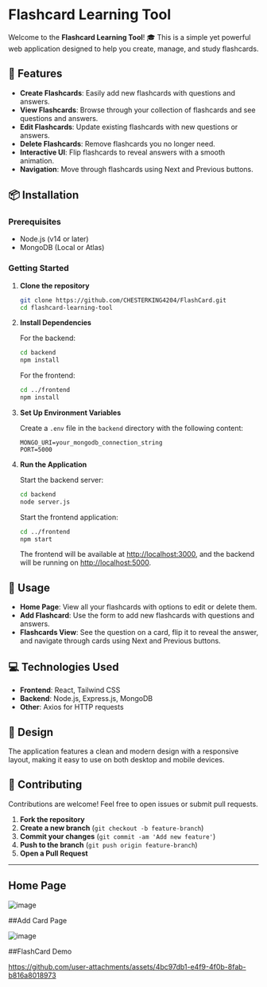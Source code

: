 # Flashcard Learning Tool

Welcome to the **Flashcard Learning Tool**! 🎓 This is a simple yet powerful web application designed to help you create, manage, and study flashcards.

## 🚀 Features

- **Create Flashcards**: Easily add new flashcards with questions and answers.
- **View Flashcards**: Browse through your collection of flashcards and see questions and answers.
- **Edit Flashcards**: Update existing flashcards with new questions or answers.
- **Delete Flashcards**: Remove flashcards you no longer need.
- **Interactive UI**: Flip flashcards to reveal answers with a smooth animation.
- **Navigation**: Move through flashcards using Next and Previous buttons.

## 📦 Installation

### Prerequisites

- Node.js (v14 or later)
- MongoDB (Local or Atlas)

### Getting Started

1. **Clone the repository**

    ```bash
    git clone https://github.com/CHESTERKING4204/FlashCard.git
    cd flashcard-learning-tool
    ```

2. **Install Dependencies**

    For the backend:

    ```bash
    cd backend
    npm install
    ```

    For the frontend:

    ```bash
    cd ../frontend
    npm install
    ```

3. **Set Up Environment Variables**

    Create a `.env` file in the `backend` directory with the following content:

    ```
    MONGO_URI=your_mongodb_connection_string
    PORT=5000
    ```

4. **Run the Application**

    Start the backend server:

    ```bash
    cd backend
    node server.js
    ```

    Start the frontend application:

    ```bash
    cd ../frontend
    npm start
    ```

    The frontend will be available at [http://localhost:3000](http://localhost:3000), and the backend will be running on [http://localhost:5000](http://localhost:5000).

## 📄 Usage

- **Home Page**: View all your flashcards with options to edit or delete them.
- **Add Flashcard**: Use the form to add new flashcards with questions and answers.
- **Flashcards View**: See the question on a card, flip it to reveal the answer, and navigate through cards using Next and Previous buttons.

## 💻 Technologies Used

- **Frontend**: React, Tailwind CSS
- **Backend**: Node.js, Express.js, MongoDB
- **Other**: Axios for HTTP requests

## 🎨 Design

The application features a clean and modern design with a responsive layout, making it easy to use on both desktop and mobile devices.

## 📝 Contributing

Contributions are welcome! Feel free to open issues or submit pull requests.

1. **Fork the repository**
2. **Create a new branch** (`git checkout -b feature-branch`)
3. **Commit your changes** (`git commit -am 'Add new feature'`)
4. **Push to the branch** (`git push origin feature-branch`)
5. **Open a Pull Request**


---

## Home Page

![image](https://github.com/user-attachments/assets/5195159f-1eca-4ce7-a07e-adc5906188b3)

##Add Card Page

![image](https://github.com/user-attachments/assets/74f665be-775f-4abd-8c86-e2129bb7c673)

##FlashCard Demo


https://github.com/user-attachments/assets/4bc97db1-e4f9-4f0b-8fab-b816a8018973





